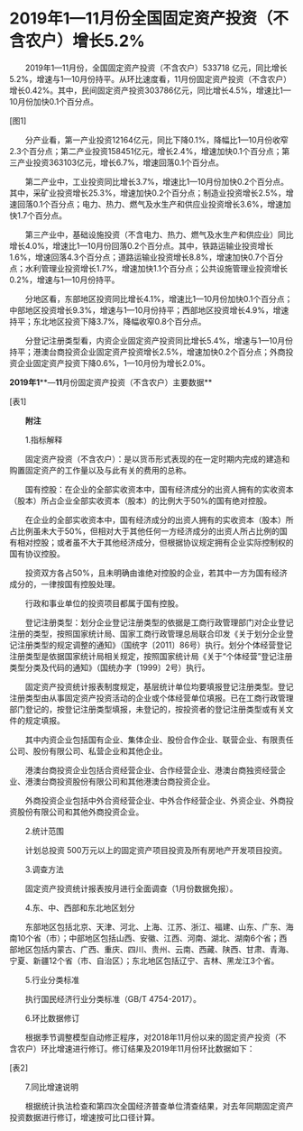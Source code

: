 # 2019年1—11月份全国固定资产投资（不含农户）增长5.2%

　　2019年1—11月份，全国固定资产投资（不含农户）533718 亿元，同比增长5.2%，增速与1—10月份持平。从环比速度看，11月份固定资产投资（不含农户）增长0.42%。其中，民间固定资产投资303786亿元，同比增长4.5%，增速比1—10月份加快0.1个百分点。

\[图1\]

　　分产业看，第一产业投资12164亿元，同比下降0.1%，降幅比1—10月份收窄2.3个百分点；第二产业投资158451亿元，增长2.4%，增速加快0.1个百分点；第三产业投资363103亿元，增长6.7%，增速回落0.1个百分点。

　　第二产业中，工业投资同比增长3.7%，增速比1—10月份加快0.2个百分点。其中，采矿业投资增长25.3%，增速加快0.2个百分点；制造业投资增长2.5%，增速回落0.1个百分点；电力、热力、燃气及水生产和供应业投资增长3.6%，增速加快1.7个百分点。

　　第三产业中，基础设施投资（不含电力、热力、燃气及水生产和供应业）同比增长4.0%，增速比1—10月份回落0.2个百分点。其中，铁路运输业投资增长1.6%，增速回落4.3个百分点；道路运输业投资增长8.8%，增速加快0.7个百分点；水利管理业投资增长1.7%，增速加快1.1个百分点；公共设施管理业投资增长0.2%，增速与1—10月份持平。

　　分地区看，东部地区投资同比增长4.1%，增速比1—10月份加快0.1个百分点；中部地区投资增长9.3%，增速与1—10月份持平；西部地区投资增长4.9%，增速持平；东北地区投资下降3.7%，降幅收窄0.8个百分点。

　　分登记注册类型看，内资企业固定资产投资同比增长5.4%，增速与1—10月份持平；港澳台商投资企业固定资产投资增长2.5%，增速加快0.2个百分点；外商投资企业固定资产投资下降0.6%，1—10月份为增长2.0%。

**2019****年****1****—****11****月份固定资产投资（不含农户）主要数据**

\[表1\]

　　**附注**

　　1.指标解释

　　固定资产投资（不含农户）：是以货币形式表现的在一定时期内完成的建造和购置固定资产的工作量以及与此有关的费用的总称。

　　国有控股：在企业的全部实收资本中，国有经济成分的出资人拥有的实收资本（股本）所占企业全部实收资本（股本）的比例大于50%的国有绝对控股。

　　在企业的全部实收资本中，国有经济成分的出资人拥有的实收资本（股本）所占比例虽未大于50%，但相对大于其他任何一方经济成分的出资人所占比例的国有相对控股；或者虽不大于其他经济成分，但根据协议规定拥有企业实际控制权的国有协议控股。

　　投资双方各占50%，且未明确由谁绝对控股的企业，若其中一方为国有经济成分的，一律按国有控股处理。

　　行政和事业单位的投资项目都属于国有控股。

　　登记注册类型：划分企业登记注册类型的依据是工商行政管理部门对企业登记注册的类型，按照国家统计局、国家工商行政管理总局联合印发《关于划分企业登记注册类型的规定调整的通知》（国统字〔2011〕86号）执行。划分个体经营登记注册类型是依据国家统计局相关规定，按照国家统计局《关于“个体经营”登记注册类型分类及代码的通知》（国统办字〔1999〕2号）执行。

　　固定资产投资统计报表制度规定，基层统计单位均要填报登记注册类型。登记注册类型由从事固定资产投资活动的企业或个体经营单位填报。已在工商行政管理部门登记的，按登记注册类型填报，未登记的，按投资者的登记注册类型或有关文件的规定填报。

　　其中内资企业包括国有企业、集体企业、股份合作企业、联营企业、有限责任公司、股份有限公司、私营企业和其他企业。

　　港澳台商投资企业包括合资经营企业、合作经营企业、港澳台商独资经营企业、港澳台商投资股份有限公司和其他港澳台商投资企业。

　　外商投资企业包括中外合资经营企业、中外合作经营企业、外资企业、外商投资股份有限公司和其他外商投资企业。

　　2.统计范围

　　计划总投资 500万元以上的固定资产项目投资及所有房地产开发项目投资。

　　3.调查方法

　　固定资产投资统计报表按月进行全面调查（1月份数据免报）。

　　4.东、中、西部和东北地区划分

　　东部地区包括北京、天津、河北、上海、江苏、浙江、福建、山东、广东、海南10个省（市）；中部地区包括山西、安徽、江西、河南、湖北、湖南6个省；西部地区包括内蒙古、广西、重庆、四川、贵州、云南、西藏、陕西、甘肃、青海、宁夏、新疆12个省（市、自治区）；东北地区包括辽宁、吉林、黑龙江3个省。

　　5.行业分类标准

　　执行国民经济行业分类标准（GB/T 4754-2017）。

　　6.环比数据修订

　　根据季节调整模型自动修正程序，对2018年11月份以来的固定资产投资（不含农户）环比增速进行修订。修订结果及2019年11月份环比数据如下：

\[表2\]

　　7.同比增速说明

　　根据统计执法检查和第四次全国经济普查单位清查结果，对去年同期固定资产投资数据进行修订，增速按可比口径计算。